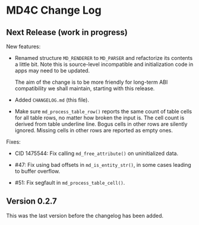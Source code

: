 
# MD4C Change Log


## Next Release (work in progress)

New features:

 * Renamed structure `MD_RENDERER` to `MD_PARSER` and refactorize its contents
   a little bit. Note this is source-level incompatible and initialization code
   in apps may need to be updated.

   The aim of the change is to be more friendly for long-term ABI compatibility
   we shall maintain, starting with this release.

 * Added `CHANGELOG.md` (this file).

 * Make sure `md_process_table_row()` reports the same count of table cells for
   all table rows, no matter how broken the input is. The cell count is derived
   from table underline line. Bogus cells in other rows are silently ignored.
   Missing cells in other rows are reported as empty ones.

Fixes:

 * CID 1475544: Fix calling `md_free_attribute()` on uninitialized data.

 * #47: Fix using bad offsets in `md_is_entity_str()`, in some cases leading to
   buffer overflow.

 * #51: Fix segfault in `md_process_table_cell()`.


## Version 0.2.7

This was the last version before the changelog has been added.
